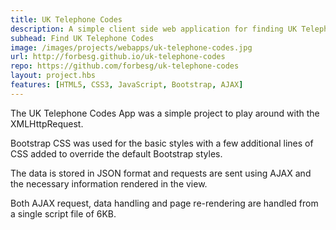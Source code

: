```yaml
---
title: UK Telephone Codes
description: A simple client side web application for finding UK Telephone Area Codes
subhead: Find UK Telephone Codes
image: /images/projects/webapps/uk-telephone-codes.jpg
url: http://forbesg.github.io/uk-telephone-codes
repo: https://github.com/forbesg/uk-telephone-codes
layout: project.hbs
features: [HTML5, CSS3, JavaScript, Bootstrap, AJAX]
---
```


The UK Telephone Codes App was a simple project to play around with the XMLHttpRequest.

Bootstrap CSS was used for the basic styles with a few additional lines of CSS added to
override the default Bootstrap styles.

The data is stored in JSON format and requests are sent using AJAX and the necessary
information rendered in the view.

Both AJAX request, data handling and page re-rendering are handled from a single
script file of 6KB.
